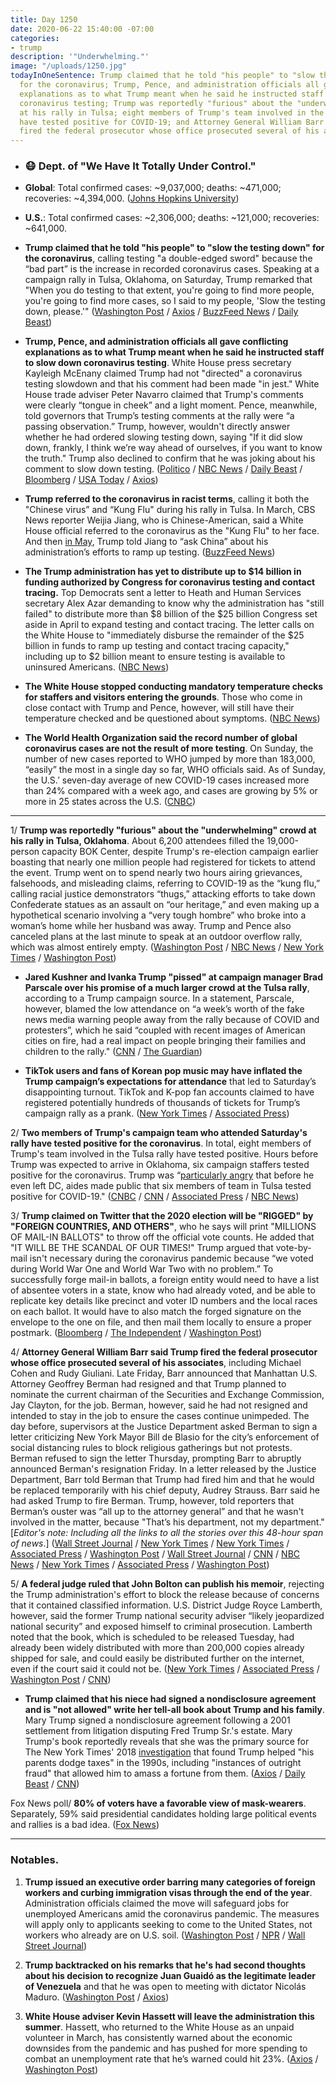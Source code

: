 ```yaml
---
title: Day 1250
date: 2020-06-22 15:40:00 -07:00
categories:
- trump
description: '"Underwhelming."'
image: "/uploads/1250.jpg"
todayInOneSentence: Trump claimed that he told "his people" to "slow the testing down"
  for the coronavirus; Trump, Pence, and administration officials all gave conflicting
  explanations as to what Trump meant when he said he instructed staff to slow down
  coronavirus testing; Trump was reportedly "furious" about the "underwhelming" crowd
  at his rally in Tulsa; eight members of Trump's team involved in the Tulsa rally
  have tested positive for COVID-19; and Attorney General William Barr said Trump
  fired the federal prosecutor whose office prosecuted several of his associates.
---
```


* ### 😷 Dept. of "We Have It Totally Under Control."

* **Global**: Total confirmed cases: \~9,037,000; deaths: \~471,000; recoveries: \~4,394,000. ([Johns Hopkins University](https://coronavirus.jhu.edu/map.html))

* **U.S.**: Total confirmed cases: \~2,306,000; deaths: \~121,000; recoveries: \~641,000.

* **Trump claimed that he told "his people" to "slow the testing down" for the coronavirus**, calling testing "a double-edged sword" because the “bad part” is the increase in recorded coronavirus cases. Speaking at a campaign rally in Tulsa, Oklahoma, on Saturday, Trump remarked that "When you do testing to that extent, you're going to find more people, you're going to find more cases, so I said to my people, 'Slow the testing down, please.'" ([Washington Post](https://www.washingtonpost.com/politics/2020/06/21/democrats-public-health-experts-decry-trump-saying-he-asked-officials-slow-down-coronavirus-testing/) / [Axios](https://www.axios.com/trump-slow-coronavirus-testing-down-336f68af-4493-4b94-b5c4-f951a7d0f8ae.html) / [BuzzFeed News](https://www.buzzfeednews.com/article/krystieyandoli/trump-coronavirus-testing-tulsa-rally) / [Daily Beast](https://www.thedailybeast.com/crowd-gathers-for-trump-tulsa-rally-with-more-flags-than-masks?ref=home))

* **Trump, Pence, and administration officials all gave conflicting explanations as to what Trump meant when he said he instructed staff to slow down coronavirus testing**. White House press secretary Kayleigh McEnany claimed Trump had not "directed" a coronavirus testing slowdown and that his comment had been made "in jest." White House trade adviser Peter Navarro claimed that Trump's comments were clearly “tongue in cheek” and a light moment. Pence, meanwhile, told governors that Trump’s testing comments at the rally were “a passing observation.” Trump, however, wouldn't directly answer whether he had ordered slowing testing down, saying "If it did slow down, frankly, I think we’re way ahead of ourselves, if you want to know the truth." Trump also declined to confirm that he was joking about his comment to slow down testing. ([Politico](https://www.politico.com/news/2020/06/22/white-house-testing-coronavirus-333803) / [NBC News](https://www.nbcnews.com/politics/donald-trump/trump-officials-defend-coronavirus-testing-comments-crowd-turnout-n1231672) / [Daily Beast](https://www.thedailybeast.com/amid-outrage-trump-aide-peter-navarro-insists-testing-slowdown-line-was-tongue-in-cheek) / [Bloomberg](https://www.bloomberg.com/news/articles/2020-06-22/trump-hasn-t-ordered-slower-coronavirus-testing-mcenany-says?sref=MIBMEEoj) / [USA Today](https://www.usatoday.com/story/news/politics/2020/06/21/trump-adviser-navarro-says-call-slow-testing-tongue-cheek/3232683001/) / [Axios](https://www.axios.com/trump-slowing-down-coronavirus-testing-joking-19cccd3d-7895-4a55-900e-caee1fe215bd.html))

* **Trump referred to the coronavirus in racist terms**, calling it both the "Chinese virus” and “Kung Flu" during his rally in Tulsa. In March, CBS News reporter Weijia Jiang, who is Chinese-American, said a White House official referred to the coronavirus as the "Kung Flu" to her face. And then [in May](https://whatthefuckjusthappenedtoday.com/2020/05/12/day-1209/#3-yesterday-trump-ended-his-press-co), Trump told Jiang to “ask China” about his administration’s efforts to ramp up testing. ([BuzzFeed News](https://www.buzzfeednews.com/article/krystieyandoli/trump-coronavirus-testing-tulsa-rally))

* **The Trump administration has yet to distribute up to $14 billion in funding authorized by Congress for coronavirus testing and contact tracing.** Top Democrats sent a letter to Heath and Human Services secretary Alex Azar demanding to know why the administration has "still failed" to distribute more than $8 billion of the $25 billion Congress set aside in April to expand testing and contact tracing. The letter calls on the White House to "immediately disburse the remainder of the $25 billion in funds to ramp up testing and contact tracing capacity," including up to $2 billion meant to ensure testing is available to uninsured Americans. ([NBC News](https://www.nbcnews.com/politics/congress/top-democrats-say-trump-sitting-14-billion-coronavirus-testing-contact-n1231688))

* **The White House stopped conducting mandatory temperature checks for staffers and visitors entering the grounds**. Those who come in close contact with Trump and Pence, however, will still have their temperature checked and be questioned about symptoms. ([NBC News](https://www.nbcnews.com/politics/white-house/white-house-stops-mandatory-temperature-checks-symptom-screening-n1231708))

* **The World Health Organization said the record number of global coronavirus cases are not the result of more testing**. On Sunday, the number of new cases reported to WHO jumped by more than 183,000, “easily” the most in a single day so far, WHO officials said. As of Sunday, the U.S.′ seven-day average of new COVID-19 cases increased more than 24% compared with a week ago, and cases are growing by 5% or more in 25 states across the U.S. ([CNBC](https://www.cnbc.com/2020/06/22/who-says-record-coronavirus-numbers-is-not-just-because-of-more-testing.html))

---

1/ **Trump was reportedly "furious" about the "underwhelming" crowd at his rally in Tulsa, Oklahoma**. About 6,200 attendees filled the 19,000-person capacity BOK Center, despite Trump's re-election campaign earlier boasting that nearly one million people had registered for tickets to attend the event. Trump went on to spend nearly two hours airing grievances, falsehoods, and misleading claims, referring to COVID-19 as the “kung flu,” calling racial justice demonstrators “thugs,” attacking efforts to take down Confederate statues as an assault on “our heritage,” and even making up a hypothetical scenario involving a “very tough hombre” who broke into a woman’s home while her husband was away. Trump and Pence also canceled plans at the last minute to speak at an outdoor overflow rally, which was almost entirely empty. ([Washington Post](https://www.washingtonpost.com/politics/with-kung-flu-thugs-and-our-heritage-trump-leans-on-racial-grievance-as-he-reaches-for-a-campaign-reset/2020/06/21/945d7a1e-b3df-11ea-a510-55bf26485c93_story.html) / [NBC News](https://www.nbcnews.com/politics/2020-election/trump-furious-underwhelming-crowd-tulsa-rally-n1231674) / [New York Times](https://www.nytimes.com/2020/06/21/us/politics/trump-tulsa-rally.html) / [Washington Post](https://www.washingtonpost.com/politics/with-kung-flu-thugs-and-our-heritage-trump-leans-on-racial-grievance-as-he-reaches-for-a-campaign-reset/2020/06/21/945d7a1e-b3df-11ea-a510-55bf26485c93_story.html))

* **Jared Kushner and Ivanka Trump "pissed" at campaign manager Brad Parscale over his promise of a much larger crowd at the Tulsa rally**, according to a Trump campaign source. In a statement, Parscale, however, blamed the low attendance on “a week’s worth of the fake news media warning people away from the rally because of COVID and protesters”, which he said “coupled with recent images of American cities on fire, had a real impact on people bringing their families and children to the rally." ([CNN](https://edition.cnn.com/2020/06/21/politics/jared-kushner-ivanka-trump-brad-parscale) / [The Guardian](https://www.theguardian.com/us-news/2020/jun/21/brad-parscale-donald-trump-tulsa-rally-covid-ivanka-kushner-rick-wilson))

* **TikTok users and fans of Korean pop music may have inflated the Trump campaign’s expectations for attendance** that led to Saturday’s disappointing turnout. TikTok and K-pop fan accounts claimed to have registered potentially hundreds of thousands of tickets for Trump’s campaign rally as a prank. ([New York Times](https://www.nytimes.com/2020/06/21/style/tiktok-trump-rally-tulsa.html) / [Associated Press](https://apnews.com/2f18f18a8b40a4635fd3590fd159241c))

2/ **Two members of Trump's campaign team who attended Saturday's rally have tested positive for the coronavirus**. In total, eight members of Trump's team involved in the Tulsa rally have tested positive. Hours before Trump was expected to arrive in Oklahoma, six campaign staffers tested positive for the coronavirus. Trump was “[particularly angry](https://twitter.com/carolelee/status/1274755477654720516) that before he even left DC, aides made public that six members of team in Tulsa tested positive for COVID-19." ([CNBC](https://www.cnbc.com/2020/06/22/coronavirus-2-more-trump-campaign-rally-staffers-test-positive-for-covid-19.html) / [CNN](https://edition.cnn.com/2020/06/20/politics/trump-campaign-staffers/) / [Associated Press](https://apnews.com/23796a826ba86619527363b92ed49a33) / [NBC News](https://www.nbcnews.com/politics/donald-trump/6-trump-campaign-members-tulsa-test-positive-coronavirus-ahead-rally-n1231647))

3/ **Trump claimed on Twitter that the 2020 election will be "RIGGED" by "FOREIGN COUNTRIES, AND OTHERS"**, who he says will print "MILLIONS OF MAIL-IN BALLOTS" to throw off the official vote counts. He added that "IT WILL BE THE SCANDAL OF OUR TIMES!" Trump argued that vote-by-mail isn't necessary during the coronavirus pandemic because “we voted during World War One and World War Two with no problem.” To successfully forge mail-in ballots, a foreign entity would need to have a list of absentee voters in a state, know who had already voted, and be able to replicate key details like precinct and voter ID numbers and the local races on each ballot. It would have to also match the forged signature on the envelope to the one on file, and then mail them locally to ensure a proper postmark. ([Bloomberg](https://www.bloomberg.com/news/articles/2020-06-22/trump-attacks-vote-by-mail-after-weekend-of-campaign-setbacks?srnd=premium&sref=MIBMEEoj) / [The Independent](https://www.independent.co.uk/news/world/americas/us-politics/trump-tweet-us-2020-election-mail-in-ballots-twitter-today-a9578951.html?utm_source=reddit.com) / [Washington Post](https://www.washingtonpost.com/politics/2020/06/22/trump-officials-vote-by-mail/))

4/ **Attorney General William Barr said Trump fired the federal prosecutor whose office prosecuted several of his associates**, including Michael Cohen and Rudy Giuliani. Late Friday, Barr announced that Manhattan U.S. Attorney Geoffrey Berman had resigned and that Trump planned to nominate the current chairman of the Securities and Exchange Commission, Jay Clayton, for the job. Berman, however, said he had not resigned and intended to stay in the job to ensure the cases continue unimpeded. The day before, supervisors at the Justice Department asked Berman to sign a letter criticizing New York Mayor Bill de Blasio for the city’s enforcement of social distancing rules to block religious gatherings but not protests. Berman refused to sign the letter Thursday, prompting Barr to abruptly announced Berman's resignation Friday. In a letter released by the Justice Department, Barr told Berman that Trump had fired him and that he would be replaced temporarily with his chief deputy, Audrey Strauss. Barr said he had asked Trump to fire Berman. Trump, however, told reporters that Berman’s ouster was “all up to the attorney general” and that he wasn't involved in the matter, because "That’s his department, not my department." \[*Editor's note: Including all the links to all the stories over this 48-hour span of news*.\] ([Wall Street Journal](https://www.wsj.com/articles/attorney-general-barr-berman-at-odds-over-letter-criticizingnew-york-city-mayor-11592841560?mod=djemalertNEWS) / [New York Times](https://www.nytimes.com/2020/06/21/us/politics/barr-berman.html) / [New York Times](https://www.nytimes.com/2020/06/20/nyregion/trump-geoffrey-berman-fired-sdny.html) / [Associated Press](https://apnews.com/e9ecba75a9d528ad1de7af33f978f007) / [Washington Post](https://www.washingtonpost.com/politics/geoffrey-berman-us-attorney-william-barr-trump/2020/06/20/fcbfa3b4-b30f-11ea-8758-bfd1d045525a_story.html) / [Wall Street Journal](https://www.wsj.com/articles/barr-says-trump-removed-top-federal-prosecutor-at-his-request-11592681906?mod=djemalertNEWS) / [CNN](https://www.cnn.com/2020/06/19/politics/southern-district-of-new-york-geoffrey-berman-jay-clayton/index.html) / [NBC News](https://www.nbcnews.com/politics/justice-department/manhattan-u-s-attorney-geoffrey-berman-who-investigated-trump-associates-n1231628?cid=sm_npd_nn_tw_ma) / [New York Times](https://www.nytimes.com/2020/06/19/nyregion/us-attorney-manhattan-trump.html) / [Associated Press](https://apnews.com/56faebddd07e5fc3b349e3e3e30453b2) / [Washington Post](https://www.washingtonpost.com/national-security/trump-administration-replaces-manhattan-us-attorney/2020/06/19/acae9348-b298-11ea-8758-bfd1d045525a_story.html))

5/ **A federal judge ruled that John Bolton can publish his memoir**, rejecting the Trump administration's effort  to block the release because of concerns that it contained classified information. U.S. District Judge Royce Lamberth, however, said the former Trump national security adviser “likely jeopardized national security” and exposed himself to criminal prosecution. Lamberth noted that the book, which is scheduled to be released Tuesday, had already been widely distributed with more than 200,000 copies already shipped for sale, and could easily be distributed further on the internet, even if the court said it could not be. ([New York Times](https://www.nytimes.com/2020/06/20/us/politics/john-bolton-book-ruling.html) / [Associated Press](https://apnews.com/dd4d178b8050739c915e455e022347ae) / [Washington Post](https://www.washingtonpost.com/local/legal-issues/us-judge-declines-to-block-release-of-book-by-former-national-security-adviser-john-bolton/2020/06/20/e14842f2-b301-11ea-8758-bfd1d045525a_story.html) / [CNN](https://edition.cnn.com/2020/06/20/politics/judge-john-bolton-book/))

* **Trump claimed that his niece had signed a nondisclosure agreement and is "not allowed" write her tell-all book about Trump and his family**. Mary Trump signed a nondisclosure agreement following a 2001 settlement from litigation disputing Fred Trump Sr.'s estate. Mary Trump's book reportedly reveals that she was the primary source for The New York Times' 2018 [investigation](https://whatthefuckjusthappenedtoday.com/2018/10/02/day-621/#1-trump-inherited-his-family%E2%80%99s-wealt) that found Trump helped "his parents dodge taxes" in the 1990s, including "instances of outright fraud" that allowed him to amass a fortune from them. ([Axios](https://www.axios.com/mary-trump-niece-nondisclosure-f16c90cb-1e75-4d43-bc92-0b6dc589802f.html) / [Daily Beast](https://www.thedailybeast.com/trump-considers-suing-his-niece-mary-trump-over-her-tell-all-book-saying-she-signed-an-nda) / [CNN](https://www.cnn.com/2020/06/21/politics/trump-niece-book-nda/index.html))

Fox News poll/ **80% of voters have a favorable view of mask-wearers**. Separately, 59% said presidential candidates holding large political events and rallies is a bad idea. ([Fox News](https://www.foxnews.com/politics/fox-news-poll-voters-say-yes-to-face-masks-no-to-rallies))

---

### Notables.

1. **Trump issued an executive order barring many categories of foreign workers and curbing immigration visas through the end of the year**. Administration officials claimed the move will safeguard jobs for unemployed Americans amid the coronavirus pandemic. The measures will apply only to applicants seeking to come to the United States, not workers who already are on U.S. soil. ([Washington Post](https://www.washingtonpost.com/immigration/trump-immigration-workers-coronavirus/2020/06/22/3b969e88-b489-11ea-9b0f-c797548c1154_story.html) / [NPR](https://www.npr.org/2020/06/20/881245867/trump-expected-to-suspend-h-1b-other-visas-until-end-of-year) / [Wall Street Journal](https://www.wsj.com/articles/trump-order-would-temporarily-suspend-new-h-1b-other-visas-11592853371?mod=politics_lead_pos3))

2. **Trump backtracked on his remarks that he's had second thoughts about his decision to recognize Juan Guaidó as the legitimate leader of Venezuela** and that he was open to meeting with dictator Nicolás Maduro. ([Washington Post](https://www.washingtonpost.com/politics/trump-backtracks-on-a-meeting-with-venezuelas-maduro-after-chorus-of-criticism/2020/06/22/8f25d598-b491-11ea-aca5-ebb63d27e1ff_story.html) / [Axios](https://www.axios.com/trump-venezuela-guaido-maduro-ea665367-b088-4900-8d73-c8fb50d96845.html))

3. **White House adviser Kevin Hassett will leave the administration this summer**. Hassett, who returned to the White House as an unpaid volunteer in March, has consistently warned about the economic downsides from the pandemic and has pushed for more spending to combat an unemployment rate that he’s warned could hit 23%. ([Axios](https://www.axios.com/kevin-hassett-to-leave-white-house-this-summer-ef462be2-67e7-4d8f-b481-baaefd38f99b.html) / [Washington Post](https://www.washingtonpost.com/business/2020/06/22/kevin-hassett-white-house-departure-coronavirus/?amp=1))